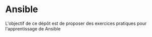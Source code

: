# Ansible
L'objectif de ce dépôt est de proposer des exercices pratiques pour l'apprentissage de Ansible
